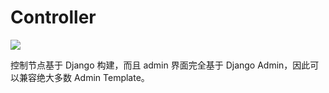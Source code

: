 # Controller

![](https://github.com/Coderhypo/docker-admin/blob/master/doc/img/steve.png)

控制节点基于 Django 构建，而且 admin 界面完全基于 Django Admin，因此可以兼容绝大多数 Admin Template。

